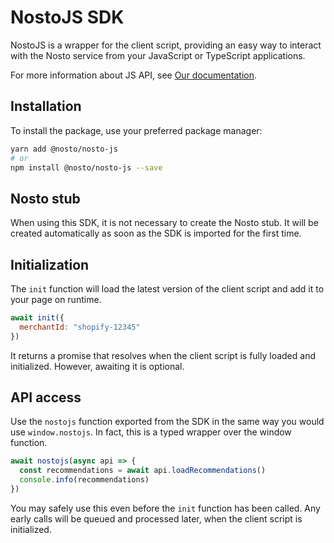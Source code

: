 # NostoJS SDK

NostoJS is a wrapper for the client script, providing an easy way to interact with the Nosto service from your JavaScript or TypeScript applications.

For more information about JS API, see [Our documentation](https://docs.nosto.com/techdocs/apis/frontend/js-apis).

## Installation

To install the package, use your preferred package manager:

```bash
yarn add @nosto/nosto-js
# or
npm install @nosto/nosto-js --save
```

## Nosto stub

When using this SDK, it is not necessary to create the Nosto stub. It will be created automatically as soon as the SDK is imported for the first time.

## Initialization

The `init` function will load the latest version of the client script and add it to your page on runtime.

```js
await init({
  merchantId: "shopify-12345"
})
```

It returns a promise that resolves when the client script is fully loaded and initialized. However, awaiting it is optional.

## API access

Use the `nostojs` function exported from the SDK in the same way you would use `window.nostojs`. In fact, this is a typed wrapper over the window function.

```js
await nostojs(async api => {
  const recommendations = await api.loadRecommendations()
  console.info(recommendations)
})
```

You may safely use this even before the `init` function has been called. Any early calls will be queued and processed later, when the client script is initialized.